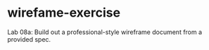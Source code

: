 # wirefame-exercise
Lab 08a:  Build out a professional-style wireframe document from a provided spec.
